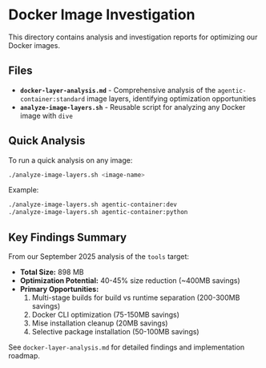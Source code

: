 # Docker Image Investigation

This directory contains analysis and investigation reports for optimizing our Docker images.

## Files

- **`docker-layer-analysis.md`** - Comprehensive analysis of the `agentic-container:standard` image layers, identifying optimization opportunities
- **`analyze-image-layers.sh`** - Reusable script for analyzing any Docker image with `dive`

## Quick Analysis

To run a quick analysis on any image:

```bash
./analyze-image-layers.sh <image-name>
```

Example:
```bash
./analyze-image-layers.sh agentic-container:dev
./analyze-image-layers.sh agentic-container:python
```

## Key Findings Summary

From our September 2025 analysis of the `tools` target:

- **Total Size:** 898 MB
- **Optimization Potential:** 40-45% size reduction (~400MB savings)
- **Primary Opportunities:**
  1. Multi-stage builds for build vs runtime separation (200-300MB savings)
  2. Docker CLI optimization (75-150MB savings)  
  3. Mise installation cleanup (20MB savings)
  4. Selective package installation (50-100MB savings)

See `docker-layer-analysis.md` for detailed findings and implementation roadmap.
